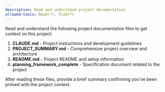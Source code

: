 ```yaml
---
description: Read and understand project documentation
allowed-tools: Read(*), Glob(*)
---
```


Read and understand the following project documentation files to get context on this project:

1. **CLAUDE.md** - Project instructions and development guidelines
2. **PROJECT_SUMMARY.md** - Comprehensive project overview and architecture
3. **README.md** - Project README and setup information
4. **planning_framework_complete** - Specification document related to the project

After reading these files, provide a brief summary confirming you've been primed with the project context.
